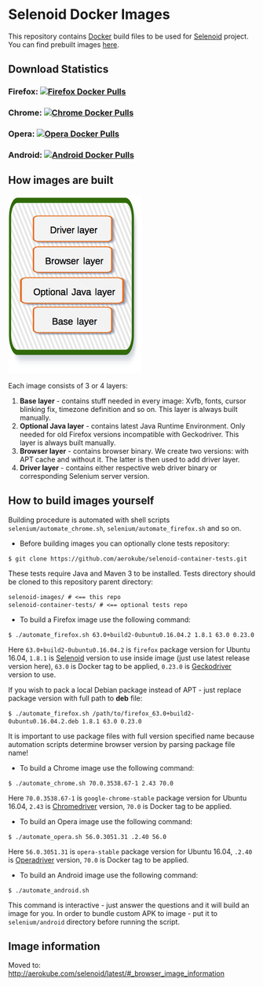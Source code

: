 # Selenoid Docker Images
This repository contains [Docker](http://docker.com/) build files to be used for [Selenoid](http://github.com/aerokube/selenoid) project. You can find prebuilt images [here](https://hub.docker.com/u/selenoid/).

## Download Statistics

### Firefox: [![Firefox Docker Pulls](https://img.shields.io/docker/pulls/selenoid/firefox.svg)](https://hub.docker.com/r/selenoid/firefox)

### Chrome: [![Chrome Docker Pulls](https://img.shields.io/docker/pulls/selenoid/chrome.svg)](https://hub.docker.com/r/selenoid/chrome)

### Opera: [![Opera Docker Pulls](https://img.shields.io/docker/pulls/selenoid/opera.svg)](https://hub.docker.com/r/selenoid/opera)

### Android: [![Android Docker Pulls](https://img.shields.io/docker/pulls/selenoid/android.svg)](https://hub.docker.com/r/selenoid/android)

## How images are built

![layers](layers.png)

Each image consists of 3 or 4 layers:
1) **Base layer** - contains stuff needed in every image: Xvfb, fonts, cursor blinking fix, timezone definition and so on. This layer is always built manually.
2) **Optional Java layer** - contains latest Java Runtime Environment. Only needed for old Firefox versions incompatible with Geckodriver. This layer is always built manually.
3) **Browser layer** - contains browser binary. We create two versions: with APT cache and without it. The latter is then used to add driver layer.
4) **Driver layer** - contains either respective web driver binary or corresponding Selenium server version.

## How to build images yourself

Building procedure is automated with shell scripts ```selenium/automate_chrome.sh```, ```selenium/automate_firefox.sh``` and so on.

* Before building images you can optionally clone tests repository:
```
$ git clone https://github.com/aerokube/selenoid-container-tests.git
```
These tests require Java and Maven 3 to be installed. Tests directory should be cloned to this repository parent directory:
```
selenoid-images/ # <== this repo
selenoid-container-tests/ # <== optional tests repo
```
* To build a Firefox image use the following command:
```
$ ./automate_firefox.sh 63.0+build2-0ubuntu0.16.04.2 1.8.1 63.0 0.23.0
```
Here `63.0+build2-0ubuntu0.16.04.2` is `firefox` package version for Ubuntu 16.04, `1.8.1` is [Selenoid](https://github.com/aerokube/selenoid/releases) version to use inside image (just use latest release version here), `63.0` is Docker tag to be applied, `0.23.0` is [Geckodriver](http://github.com/mozilla/geckodriver/releases) version to use.

If you wish to pack a local Debian package instead of APT - just replace package version with full path to **deb** file:
```
$ ./automate_firefox.sh /path/to/firefox_63.0+build2-0ubuntu0.16.04.2.deb 1.8.1 63.0 0.23.0
``` 
It is important to use package files with full version specified name because automation scripts determine browser version by parsing package file name!

* To build a Chrome image use the following command:
```
$ ./automate_chrome.sh 70.0.3538.67-1 2.43 70.0
```
Here `70.0.3538.67-1` is `google-chrome-stable` package version for Ubuntu 16.04, `2.43` is [Chromedriver](https://chromedriver.storage.googleapis.com/index.html) version, `70.0` is Docker tag to be applied.  

* To build an Opera image use the following command:
```
$ ./automate_opera.sh 56.0.3051.31 .2.40 56.0
```
Here `56.0.3051.31` is `opera-stable` package version for Ubuntu 16.04, `.2.40` is [Operadriver](https://github.com/operasoftware/operachromiumdriver/releases) version, `70.0` is Docker tag to be applied.  

* To build an Android image use the following command:
```
$ ./automate_android.sh
```
This command is interactive - just answer the questions and it will build an image for you. In order to bundle custom APK to image - put it to `selenium/android` directory before running the script.

## Image information
Moved to: http://aerokube.com/selenoid/latest/#_browser_image_information
